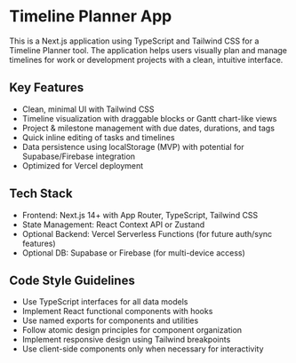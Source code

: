 <!-- Use this file to provide workspace-specific custom instructions to Copilot. For more details, visit https://code.visualstudio.com/docs/copilot/copilot-customization#_use-a-githubcopilotinstructionsmd-file -->

# Timeline Planner App

This is a Next.js application using TypeScript and Tailwind CSS for a Timeline Planner tool. The application helps users visually plan and manage timelines for work or development projects with a clean, intuitive interface.

## Key Features

- Clean, minimal UI with Tailwind CSS
- Timeline visualization with draggable blocks or Gantt chart-like views
- Project & milestone management with due dates, durations, and tags
- Quick inline editing of tasks and timelines
- Data persistence using localStorage (MVP) with potential for Supabase/Firebase integration
- Optimized for Vercel deployment

## Tech Stack

- Frontend: Next.js 14+ with App Router, TypeScript, Tailwind CSS
- State Management: React Context API or Zustand
- Optional Backend: Vercel Serverless Functions (for future auth/sync features)
- Optional DB: Supabase or Firebase (for multi-device access)

## Code Style Guidelines

- Use TypeScript interfaces for all data models
- Implement React functional components with hooks
- Use named exports for components and utilities
- Follow atomic design principles for component organization
- Implement responsive design using Tailwind breakpoints
- Use client-side components only when necessary for interactivity